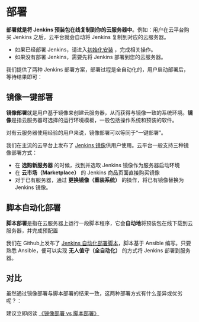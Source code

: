 # 部署

**部署就是将 Jenkins 预装包在线复制到你的云服务器中**。例如：用户在云平台购买 Jenkins 之后，云平台就会自动将 Jenkins 复制到对应的云服务器。

- 如果已经部署 Jenkins，请进入[初始化安装](/zh/stack-installation.md) ，完成相关操作。
- 如果没有部署 Jenkins，需要先将 Jenkins 部署到您的云服务器。

我们提供了两种 Jenkins 部署方案，部署过程是全自动化的，用户启动部署后，等待结果即可：

## 镜像一键部署

**镜像部署**就是用户基于镜像来创建云服务器，从而获得与镜像一致的系统环境。**镜像**是指云服务器可选择的运行环境模板，一般包括操作系统和预装的软件。

对有云服务器使用经验的用户来说，镜像部署可以等同于“一键部署”。

我们在主流的云平台上发布了 [Jenkins 镜像](https://apps.websoft9.com/jenkins)供用户使用。云平台一般支持三种镜像部署方式：

* 在 **选购新服务器** 的时候，找到并选取 Jenkins 镜像作为服务器启动环境
* 在 **云市场（Marketplace）**  的 Jenkins 商品页面直接购买镜像
* 对于已有服务器，通过 **更换镜像（重装系统）** 的操作，将已有镜像替换为 Jenkins 镜像。

## 脚本自动化部署

**脚本部署**是指在云服务器上运行一段脚本程序，它会**自动地**将预装包在线下载到云服务器，并完成预配置

我们在 Github上发布了 [Jenkins 自动化部署脚本](https://github.com/Websoft9/ansible-jenkins)，脚本基于 Ansible 编写。只要熟悉 Ansible，便可以实现 **无人值守（全自动化）** 的方式将 Jenkins 部署到服务器。

## 对比

虽然通过镜像部署与脚本部署的结果一致，这两种部署方式有什么差异或优劣呢？：

建议立即阅读 [《镜像部署 vs 脚本部署》](https://support.websoft9.com/docs/faq/zh/bz-product.html#镜像部署-vs-脚本部署)